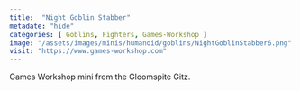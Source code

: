 ```yaml
---
title:  "Night Goblin Stabber"
metadate: "hide"
categories: [ Goblins, Fighters, Games-Workshop ]
image: "/assets/images/minis/humanoid/goblins/NightGoblinStabber6.png"
visit: "https://www.games-workshop.com"
---
```

Games Workshop mini from the Gloomspite Gitz.